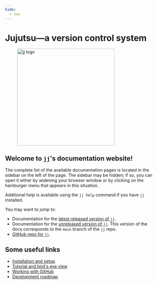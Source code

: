 ```yaml
---
hide:
  - toc
---
```


# Jujutsu—a version control system

<figure>
<img title="jj logo" src="images/jj-logo.svg" width="320" height="320">
</figure>

## Welcome to `jj`'s documentation website!

<!-- This only applies to the website, not to the GitHub interface -->
The complete list of the available documentation pages is located in
the sidebar on the left of the page. The sidebar may be hidden; if so,
you can open it either by widening your browser window or by clicking
on the hamburger menu that appears in this situation.

Additional help is available using the `jj help` command if you have
`jj` installed.

You may want to jump to:

- Documentation for the [latest released version of `jj`](https://jj-vcs.github.io/jj/latest).
- Documentation for the [unreleased version of `jj`](https://jj-vcs.github.io/jj/prerelease). This version of the docs corresponds to the `main` branch of the `jj` repo.
- [GitHub repo for `jj`](https://github.com/jj-vcs/jj).

## Some useful links

- [Installation and setup](install-and-setup.md)
- [Tutorial and bird's eye view](tutorial.md)
- [Working with GitHub](github.md)
- [Development roadmap](roadmap.md)
